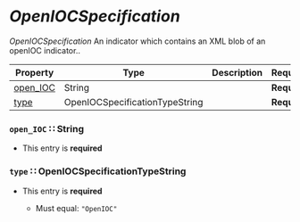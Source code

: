 <a id="map95"></a>
# *OpenIOCSpecification*

*OpenIOCSpecification* An indicator which contains an XML blob of an openIOC indicator..

| Property | Type | Description | Required? |
| -------- | ---- | ----------- | --------- |
|[open_IOC](#open_ioc-string)|String| |**Required**|
|[type](#type-openiocspecificationtypestring)|OpenIOCSpecificationTypeString| |**Required**|


<a id="open_ioc-string"></a>
### `open_IOC` ∷ String

* This entry is **required**



<a id="type-openiocspecificationtypestring"></a>
### `type` ∷ OpenIOCSpecificationTypeString

* This entry is **required**


  * Must equal: `"OpenIOC"`
